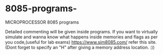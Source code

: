 # 8085-programs-
MICROPROCESSOR 8085 programs

Detailed commenting will be given inside programs. 
If you want to virtually simulate and wanna know what happens inside memories and flags as per you code,(useful for lab exams)
https://www.sim8085.com/ refer this site. (Dont forget to specify an "H" after giving a memory address location. :))
